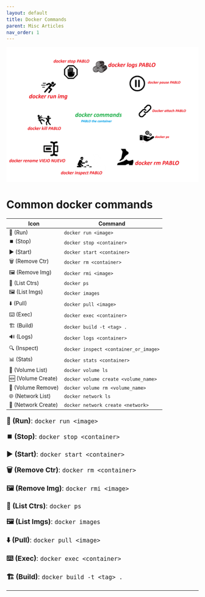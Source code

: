 ```yaml
---
layout: default
title: Docker Commands
parent: Misc Articles
nav_order: 1
---
```


![alt text](DockerCommandImages.png)

# Common docker commands

| Icon               | Command                                  |
|--------------------|------------------------------------------|
| 🏃 (Run)            | `docker run <image>`                     |
| ⏹️ (Stop)          | `docker stop <container>`                |
| ▶️ (Start)          | `docker start <container>`               |
| 🗑️ (Remove Ctr)    | `docker rm <container>`                  |
| 🖼️ (Remove Img)    | `docker rmi <image>`                     |
| 📃 (List Ctrs)      | `docker ps`                              |
| 🖼️ (List Imgs)      | `docker images`                          |
| ⬇️ (Pull)           | `docker pull <image>`                    |
| ⌨️ (Exec)           | `docker exec <container>`                |
| 🏗️ (Build)          | `docker build -t <tag> .`                |
| 🔊 (Logs)           | `docker logs <container>`                |
| 🔍 (Inspect)        | `docker inspect <container_or_image>`    |
| 📊 (Stats)          | `docker stats <container>`               |
| 📁 (Volume List)    | `docker volume ls`                       |
| 🆕 (Volume Create) | `docker volume create <volume_name>`    |
| 🚮 (Volume Remove) | `docker volume rm <volume_name>`        |
| 🌐 (Network List)  | `docker network ls`                      |
| 🌉 (Network Create)| `docker network create <network>`       |


<div style="font-size:18px;">
    <p><strong>🏃 (Run)</strong>: <code>docker run &lt;image&gt;</code></p>
    <p><strong>⏹️ (Stop)</strong>: <code>docker stop &lt;container&gt;</code></p>
    <p><strong>▶️ (Start)</strong>: <code>docker start &lt;container&gt;</code></p>
    <p><strong>🗑️ (Remove Ctr)</strong>: <code>docker rm &lt;container&gt;</code></p>
    <p><strong>🖼️ (Remove Img)</strong>: <code>docker rmi &lt;image&gt;</code></p>
    <p><strong>📃 (List Ctrs)</strong>: <code>docker ps</code></p>
    <p><strong>🖼️ (List Imgs)</strong>: <code>docker images</code></p>
    <p><strong>⬇️ (Pull)</strong>: <code>docker pull &lt;image&gt;</code></p>
    <p><strong>⌨️ (Exec)</strong>: <code>docker exec &lt;container&gt;</code></p>
    <p><strong>🏗️ (Build)</strong>: <code>docker build -t &lt;tag&gt; .</code></p>
</div>


---